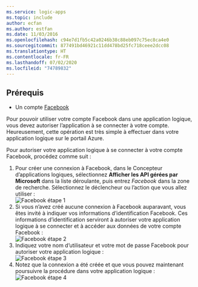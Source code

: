 ```yaml
---
ms.service: logic-apps
ms.topic: include
author: ecfan
ms.author: estfan
ms.date: 11/03/2016
ms.openlocfilehash: c94e7d1fb5c42a0246b38c88eb097c75ec8ca4e0
ms.sourcegitcommit: 877491bd46921c11dd478bd25fc718ceee2dcc08
ms.translationtype: HT
ms.contentlocale: fr-FR
ms.lasthandoff: 07/02/2020
ms.locfileid: "74789832"
---
```

## <a name="prerequisites"></a>Prérequis

* Un compte [Facebook](https://www.facebook.com/) 

Pour pouvoir utiliser votre compte Facebook dans une application logique, vous devez autoriser l’application à se connecter à votre compte. Heureusement, cette opération est très simple à effectuer dans votre application logique sur le portail Azure. 

Pour autoriser votre application logique à se connecter à votre compte Facebook, procédez comme suit :

1. Pour créer une connexion à Facebook, dans le Concepteur d’applications logiques, sélectionnez **Afficher les API gérées par Microsoft** dans la liste déroulante, puis entrez *Facebook* dans la zone de recherche. Sélectionnez le déclencheur ou l’action que vous allez utiliser :  
   ![Facebook étape 1](./media/connectors-create-api-facebook/facebook-1.png)
2. Si vous n’avez créé aucune connexion à Facebook auparavant, vous êtes invité à indiquer vos informations d’identification Facebook. Ces informations d’identification serviront à autoriser votre application logique à se connecter et à accéder aux données de votre compte Facebook :  
   ![Facebook étape 2](./media/connectors-create-api-facebook/facebook-2.png)
3. Indiquez votre nom d’utilisateur et votre mot de passe Facebook pour autoriser votre application logique :  
   ![Facebook étape 3](./media/connectors-create-api-facebook/facebook-3.png)   
4. Notez que la connexion a été créée et que vous pouvez maintenant poursuivre la procédure dans votre application logique :  
   ![Facebook étape 4](./media/connectors-create-api-facebook/facebook-4.png)   

